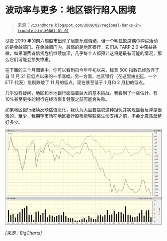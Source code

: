 <!--yml

类别：未分类

日期：2024-05-18 18:00:26

-->

# 波动率与更多：地区银行陷入困境

> 来源：[`vixandmore.blogspot.com/2009/02/regional-banks-in-trouble.html#0001-01-01`](http://vixandmore.blogspot.com/2009/02/regional-banks-in-trouble.html#0001-01-01)

尽管 2009 年的前六周股市出现了局部乐观情绪，但一个明显缺席偶尔购买活动的是金融部门。在金融部门内，最弱的是地区银行，它们从 TARP 2.0 中获益甚微，如果消费者信贷危机继续加深，几乎每个人都预计这将是最有可能的情况，那么它们可能会损失惨重。

在下面的三个月图表中，你可以看到自今年年初以来，标普 500 指数已经放弃了自 11 月 21 日低点以来的一半涨幅。另一方面，地区银行（在这里由[KRE](http://finance.yahoo.com/q?s=KRE)，一个 ETF 代表）急剧跌破了 11 月的低点，现在甚至低于 1 月和 2 月初的低点。

几乎没有疑问，地区和本地银行面临着巨大的基本挑战。我看到了一些估计，有 10%甚至更多的银行在经济恢复健康之前可能会失败。

如果地区银行继续反映估值恶化，我认为大盘要摆脱这种担忧并实现显著反弹是很难的。至少，我期望市场在地区银行股票能够脱离生命支持之前，不会比震荡盘整好多少。

![](img/771d814fd7ec4435302f495bfaeed319.png)

*[来源：BigCharts]*
